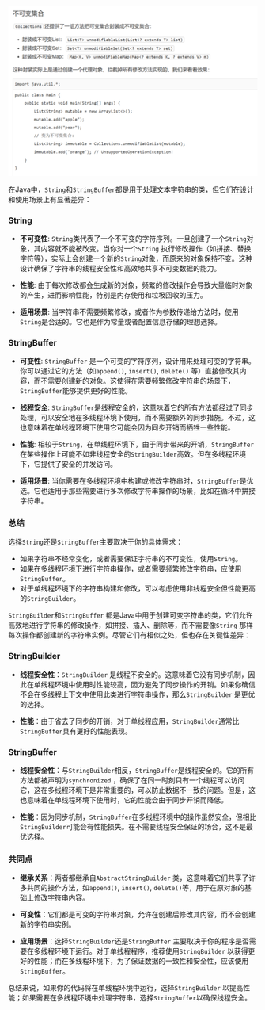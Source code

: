 ![img.png](img.png)



在Java中，`String`和`StringBuffer`都是用于处理文本字符串的类，但它们在设计和使用场景上有显著差异：

### String

- **不可变性**: `String`类代表了一个不可变的字符序列。一旦创建了一个`String`对象，其内容就不能被改变。当你对一个`String`
  执行修改操作（如拼接、替换字符等），实际上会创建一个新的`String`对象，而原来的对象保持不变。这种设计确保了字符串的线程安全性和高效地共享不可变数据的能力。

- **性能**: 由于每次修改都会生成新的对象，频繁的修改操作会导致大量临时对象的产生，进而影响性能，特别是内存使用和垃圾回收的压力。

- **适用场景**: 当字符串不需要频繁修改，或者作为参数传递给方法时，使用`String`是合适的。它也是作为常量或者配置信息存储的理想选择。

### StringBuffer

- **可变性**: `StringBuffer`
  是一个可变的字符序列，设计用来处理可变的字符串。你可以通过它的方法（如`append()`, `insert()`, `delete()`
  等）直接修改其内容，而不需要创建新的对象。这使得在需要频繁修改字符串的场景下，`StringBuffer`能够提供更好的性能。

- **线程安全**: `StringBuffer`是线程安全的，这意味着它的所有方法都经过了同步处理，可以安全地在多线程环境下使用，而不需要额外的同步措施。不过，这也意味着在单线程环境下使用它可能会因为同步开销而牺牲一些性能。

- **性能**: 相较于`String`，在单线程环境下，由于同步带来的开销，`StringBuffer`
  在某些操作上可能不如非线程安全的`StringBuilder`高效。但在多线程环境下，它提供了安全的并发访问。

- **适用场景**: 当你需要在多线程环境中构建或修改字符串时，`StringBuffer`是优选。它也适用于那些需要进行多次修改字符串操作的场景，比如在循环中拼接字符串。

### 总结

选择`String`还是`StringBuffer`主要取决于你的具体需求：

- 如果字符串不经常变化，或者需要保证字符串的不可变性，使用`String`。
- 如果在多线程环境下进行字符串操作，或者需要频繁修改字符串，应使用`StringBuffer`。
- 对于单线程环境下的字符串构建和修改，可以考虑使用非线程安全但性能更高的`StringBuilder`。

`StringBuilder`和`StringBuffer`
都是Java中用于创建可变字符串的类，它们允许高效地进行字符串的修改操作，如拼接、插入、删除等，而不需要像`String`
那样每次操作都创建新的字符串实例。尽管它们有相似之处，但也存在关键性差异：

### StringBuilder

- **线程安全性**：`StringBuilder`
  是线程不安全的。这意味着它没有同步机制，因此在单线程环境中使用时性能较高，因为避免了同步操作的开销。如果你确信不会在多线程上下文中使用此类进行字符串操作，那么`StringBuilder`
  是更优的选择。

- **性能**：由于省去了同步的开销，对于单线程应用，`StringBuilder`通常比`StringBuffer`具有更好的性能表现。

### StringBuffer

- **线程安全性**：与`StringBuilder`相反，`StringBuffer`是线程安全的。它的所有方法都被声明为`synchronized`
  ，确保了在同一时刻只有一个线程可以访问它，这在多线程环境下是非常重要的，可以防止数据不一致的问题。但是，这也意味着在单线程环境下使用时，它的性能会由于同步开销而降低。

- **性能**：因为同步机制，`StringBuffer`在多线程环境中的操作虽然安全，但相比`StringBuilder`可能会有性能损失。在不需要线程安全保证的场合，这不是最优选择。

### 共同点

- **继承关系**：两者都继承自`AbstractStringBuilder`
  类，这意味着它们共享了许多共同的操作方法，如`append()`, `insert()`, `delete()`等，用于在原对象的基础上修改字符串内容。

- **可变性**：它们都是可变的字符串对象，允许在创建后修改其内容，而不会创建新的字符串实例。

- **应用场景**：选择`StringBuilder`还是`StringBuffer`
  主要取决于你的程序是否需要在多线程环境下运行。对于单线程程序，推荐使用`StringBuilder`
  以获得更好的性能；而在多线程环境下，为了保证数据的一致性和安全性，应该使用`StringBuffer`。

总结来说，如果你的代码将在单线程环境中运行，选择`StringBuilder`
以提高性能；如果需要在多线程环境中处理字符串，选择`StringBuffer`以确保线程安全。